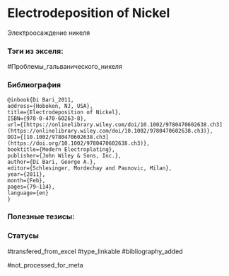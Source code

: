# Electrodeposition of Nickel

Электроосаждение никеля

### Тэги из экселя:
#Проблемы_гальванического_никеля 

### Библиография
```
@inbook{Di Bari_2011,
address={Hoboken, NJ, USA},
title={Electrodeposition of Nickel},
ISBN={978-0-470-60263-8},
url={[https://onlinelibrary.wiley.com/doi/10.1002/9780470602638.ch3](https://onlinelibrary.wiley.com/doi/10.1002/9780470602638.ch3)},
DOI={[10.1002/9780470602638.ch3](https://doi.org/10.1002/9780470602638.ch3)},
booktitle={Modern Electroplating},
publisher={John Wiley & Sons, Inc.},
author={Di Bari, George A.},
editor={Schlesinger, Mordechay and Paunovic, Milan},
year={2011},
month={Feb},
pages={79–114},
language={en}
}
```

### Полезные тезисы:

### Статусы
#transfered_from_excel 
#type_linkable
#bibliography_added

#not_processed_for_meta
